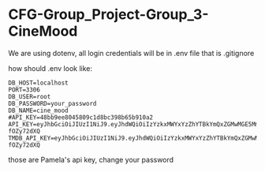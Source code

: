 # CFG-Group_Project-Group_3-CineMood


We are using dotenv, all login credentials will be in .env file that is .gitignore 

how should .env look like:

````
DB_HOST=localhost
PORT=3306
DB_USER=root
DB_PASSWORD=your_password
DB_NAME=cine_mood
#API_KEY=48bb9ee8045809c1d8bc398b65b910a2
API_KEY=eyJhbGciOiJIUzI1NiJ9.eyJhdWQiOiIzYzkxMWYxYzZhYTBkYmQxZGMwMGE5MmE4NTg5ZDNmMyIsIm5iZiI6MTczMzE2NjA3Mi40OTEwMDAyLCJzdWIiOiI2NzRlMDNmOGQ4YWM0NTY3M2QxM2Y3N2MiLCJzY29wZXMiOlsiYXBpX3JlYWQiXSwidmVyc2lvbiI6MX0.LpLe6g8Dajwsk15oqX5pia5OxyfE2EDYo-fOZy72dXQ
TMDB_API_KEY=eyJhbGciOiJIUzI1NiJ9.eyJhdWQiOiIzYzkxMWYxYzZhYTBkYmQxZGMwMGE5MmE4NTg5ZDNmMyIsIm5iZiI6MTczMzE2NjA3Mi40OTEwMDAyLCJzdWIiOiI2NzRlMDNmOGQ4YWM0NTY3M2QxM2Y3N2MiLCJzY29wZXMiOlsiYXBpX3JlYWQiXSwidmVyc2lvbiI6MX0.LpLe6g8Dajwsk15oqX5pia5OxyfE2EDYo-fOZy72dXQ
````
those are Pamela's api key, change your password
